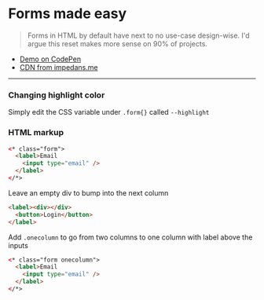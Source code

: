 # Forms made easy
> Forms in HTML by default have next to no use-case design-wise. I'd argue this reset makes more sense on 90% of projects.

* [Demo on CodePen](https://codepen.io/schart/pen/rPyoMp)
* [CDN from impedans.me](https://impedans.me/css/form)

---
### Changing highlight color
Simply edit the CSS variable under `.form{}` called `--highlight`

### HTML markup

```html
<* class="form">
  <label>Email
    <input type="email" />
  </label>
</*>
```
Leave an empty div to bump into the next column

```html
<label><div></div>
  <button>Login</button>
</label>
```
Add `.onecolumn` to go from two columns to one column with label above the inputs

```html
<* class="form onecolumn">
  <label>Email
    <input type="email" />
  </label>
</*>
```
